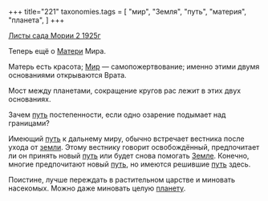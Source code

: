 +++
title="221"
taxonomies.tags = [
 "мир",
 "Земля",
 "путь",
 "материя",
 "планета",
]
+++

[Листы сада Мории 2 1925г](/agni/1925)

Теперь ещё о [Матери](/tags/материя) Мира.   

Матерь есть красота; [Мир](/tags/[мир](/tags/мир)) — самопожертвование; именно этими двумя основаниями открываются Врата.   

Мост между планетами, сокращение кругов рас лежит в этих двух основаниях.   

Зачем [путь](/tags/путь) постепенности, если одно озарение подымает над границами?   

Имеющий [путь](/tags/путь) к дальнему миру, обычно встречает вестника после ухода от [земли](/tags/Земля). Этому вестнику говорит освобождённый, предпочитает ли он принять новый [путь](/tags/путь) или будет снова помогать [Земле](/tags/Земля). Конечно, многие предпочитают новый [путь](/tags/путь), но имеются решившие [путь](/tags/путь) здесь.   

Поистине, лучше переждать в растительном царстве и миновать насекомых. Можно даже миновать целую [планету](/tags/планета).   

